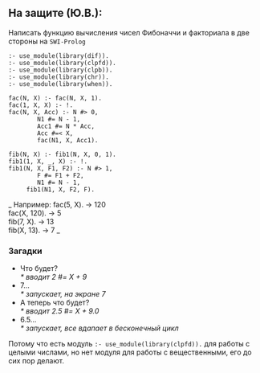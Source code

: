 ## На защите (Ю.В.):  
Написать функцию вычисления чисел Фибоначчи и факториала в две стороны на `SWI-Prolog`  

```SWI-Prolog
:- use_module(library(dif)).
:- use_module(library(clpfd)).
:- use_module(library(clpb)).
:- use_module(library(chr)).
:- use_module(library(when)).

fac(N, X) :- fac(N, X, 1).
fac(1, X, X) :- !.
fac(N, X, Acc) :- N #> 0,
        N1 #= N - 1,
        Acc1 #= N * Acc, 
        Acc #=< X,
        fac(N1, X, Acc1).

fib(N, X) :- fib1(N, X, 0, 1).
fib1(1, X, _, X) :- !.
fib1(N, X, F1, F2) :- N #> 1,
        F #= F1 + F2, 
        N1 #= N - 1,
     fib1(N1, X, F2, F).
```

_ Например:
fac(5, X). -> 120  
fac(X, 120). -> 5  
fib(7, X). -> 13  
fib(X, 13). -> 7  _


### Загадки  

- Что будет?  
_* вводит 2 #= X + 9_  
- 7...  
_* запускает, на экране 7_  
- А теперь что будет?  
_* вводит 2.5 #= X + 9.0_  
- 6.5...  
_* запускает, все вдапает в бесконечный цикл_  

Потому что есть модуль `:- use_module(library(clpfd)).` для работы с целыми числами, но нет модуля для работы с вещественными, его до сих пор делают.  
